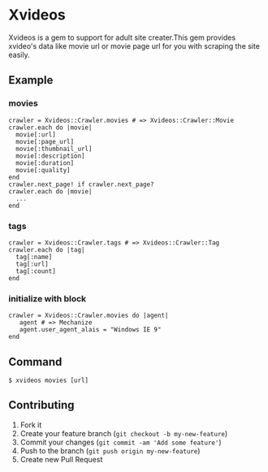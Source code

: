 # Xvideos

Xvideos is a gem to support for adult site creater.This gem provides xvideo's data like movie url or movie page url for you with scraping the site easily.

## Example

### movies
    crawler = Xvideos::Crawler.movies # => Xvideos::Crawler::Movie
    crawler.each do |movie|
      movie[:url]
      movie[:page_url]
      movie[:thumbnail_url]
      movie[:description]
      movie[:duration]
      movie[:quality]
    end
    crawler.next_page! if crawler.next_page?
    crawler.each do |movie|
      ...
    end

### tags
    crawler = Xvideos::Crawler.tags # => Xvideos::Crawler::Tag
    crawler.each do |tag|
      tag[:name]
      tag[:url]
      tag[:count]
    end

### initialize with block
    crawler = Xvideos::Crawler.movies do |agent|
       agent # => Mechanize
       agent.user_agent_alais = "Windows IE 9"
    end

## Command
    $ xvideos movies [url]

## Contributing

1. Fork it
2. Create your feature branch (`git checkout -b my-new-feature`)
3. Commit your changes (`git commit -am 'Add some feature'`)
4. Push to the branch (`git push origin my-new-feature`)
5. Create new Pull Request
